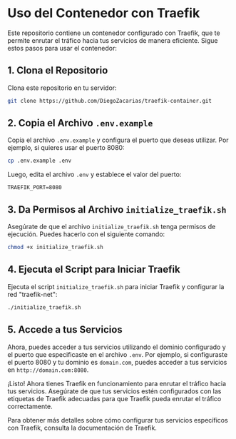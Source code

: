 # Uso del Contenedor con Traefik

Este repositorio contiene un contenedor configurado con Traefik, que te permite enrutar el tráfico hacia tus servicios de manera eficiente. Sigue estos pasos para usar el contenedor:

## 1. Clona el Repositorio

Clona este repositorio en tu servidor:

```bash
git clone https://github.com/DiegoZacarias/traefik-container.git
```

## 2. Copia el Archivo `.env.example`

Copia el archivo `.env.example` y configura el puerto que deseas utilizar. Por ejemplo, si quieres usar el puerto 8080:

```bash
cp .env.example .env
```

Luego, edita el archivo `.env` y establece el valor del puerto:

```plaintext
TRAEFIK_PORT=8080
```

## 3. Da Permisos al Archivo `initialize_traefik.sh`

Asegúrate de que el archivo `initialize_traefik.sh` tenga permisos de ejecución. Puedes hacerlo con el siguiente comando:

```bash
chmod +x initialize_traefik.sh
```

## 4. Ejecuta el Script para Iniciar Traefik

Ejecuta el script `initialize_traefik.sh` para iniciar Traefik y configurar la red "traefik-net":

```bash
./initialize_traefik.sh
```

## 5. Accede a tus Servicios

Ahora, puedes acceder a tus servicios utilizando el dominio configurado y el puerto que especificaste en el archivo `.env`. Por ejemplo, si configuraste el puerto 8080 y tu dominio es `domain.com`, puedes acceder a tus servicios en `http://domain.com:8080`.

¡Listo! Ahora tienes Traefik en funcionamiento para enrutar el tráfico hacia tus servicios. Asegúrate de que tus servicios estén configurados con las etiquetas de Traefik adecuadas para que Traefik pueda enrutar el tráfico correctamente.

Para obtener más detalles sobre cómo configurar tus servicios específicos con Traefik, consulta la documentación de Traefik.
